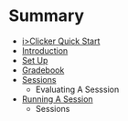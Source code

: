 # Summary

* [i>Clicker Quick Start](README.md)
* [Introduction](intro.md)
* [Set Up](setup.md)
* [Gradebook](gradebook.md)
* [Sessions](sessions.md)
   * Evaluating A Sesssion
* [Running A Session](run_session.md)
   * Sessions

